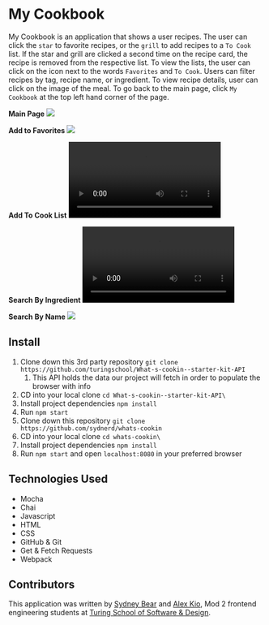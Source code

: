 # My Cookbook

My Cookbook is an application that shows a user recipes. The user can click the `star` to favorite recipes, or the `grill` to add recipes to a `To Cook` list. If the star and grill are clicked a second time on the recipe card, the recipe is removed from the respective list. To view the lists, the user can click on the icon next to the words `Favorites` and `To Cook`. Users can filter recipes by tag, recipe name, or ingredient. To view recipe details, user can click on the image of the meal. To go back to the main page, click `My Cookbook` at the top left hand corner of the page.

**Main Page**
![](assets/Main-page.gif)

**Add to Favorites**
![](assets/AddToFavorites.gif)

**Add To Cook List**
![](assets/ToCook.mp4)

**Search By Ingredient**
![](assets/Search-ingredient.mp4)

**Search By Name**
![](assets/Search-Name.m4)

## Install

1. Clone down this 3rd party repository `git clone https://github.com/turingschool/What-s-cookin--starter-kit-API`
   1. This API holds the data our project will fetch in order to populate the browser with info
2. CD into your local clone `cd What-s-cookin--starter-kit-API\`
3. Install project dependencies `npm install`
4. Run `npm start`
5. Clone down this repository `git clone https://github.com/sydnerd/whats-cookin`
6. CD into your local clone `cd whats-cookin\`
7. Install project dependencies `npm install`
8. Run `npm start` and open `localhost:8080` in your preferred browser

## Technologies Used

- Mocha
- Chai
- Javascript
- HTML
- CSS
- GitHub & Git
- Get & Fetch Requests
- Webpack

## Contributors

This application was written by [Sydney Bear](https://github.com/sydnerd) and [Alex Kio](https://github.com/alexmkio), Mod 2 frontend engineering students at [Turing School of Software & Design](https://turing.edu/).

